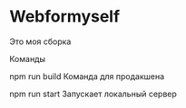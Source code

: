 # Webformyself

Это моя сборка

Команды

npm run build
Команда для продакшена

npm run start
Запускает локальный сервер